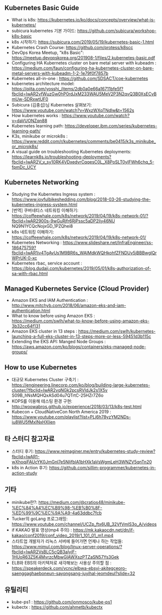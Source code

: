 
## Kubernetes Basic Guide

- What is k8s: https://kubernetes.io/ko/docs/concepts/overview/what-is-kubernetes/
- subicura kubernetes 기본 가이드: https://github.com/subicura/workshop-k8s-basic
- k8s 시작하기: https://subicura.com/2019/05/19/kubernetes-basic-1.html
- Kubernetes Crash Course: https://github.com/protess/k8scc
- DevOps Korea Meetup, "k8s Basic": https://meetup.devopskorea.org/201908-1/files/2.kubernetes-basic.pdf
- Configuring HA Kubernetes cluster on bare metal server with kubeadm : https://medium.com/faun/configuring-ha-kubernetes-cluster-on-bare-metal-servers-with-kubeadm-1-2-1e79f0f7857b
- Kubernetes all-in-one : https://github.com/SDSACT/coe-kubernetes
- kubernetes architecture model: https://qiita.com/yosshi_/items/2db0a0e66a16711bfe5f?fbclid=IwAR2vfWuzGw0hP0rdJxM233WAU5MeV2P3N2qvQ3B0XsECvBmUw-SDRxwtUF0
- Subicura (김충섭)님 Kubernetes 살펴보기: https://www.youtube.com/watch?v=WxzWXqTNdlw&t=1562s
- How kubernetes works : https://www.youtube.com/watch?v=daVUONZqn88
- Kubernetes learning path: https://developer.ibm.com/series/kubernetes-learning-path/
- K3s, minikube or microk8s : https://www.reddit.com/r/kubernetes/comments/be0415/k3s_minikube_or_microk8s/
- A visual guide on troubleshooting Kubernetes deployments: https://learnk8s.io/troubleshooting-deployments?fbclid=IwAR2V_v_sy10RK4VDxedvrCqqesC0L_X8PoSLT0yIFWh6chq_5-fpmDc_UCY

## Kubernetes Networking

- Studying the Kubernetes Ingress system : https://www.joyfulbikeshedding.com/blog/2018-03-26-studying-the-kubernetes-ingress-system.html
- [번역] 쿠버네티스 네트워킹 이해하기: https://coffeewhale.com/k8s/network/2019/04/19/k8s-network-01/?fbclid=IwAR2900s-9wGuRjfr6RjPssc5aDP2Iiy46NU    NQ9N1YCQcNojxGD_1PZQhei8
- k8s 네트워킹 이해하기: https://coffeewhale.com/k8s/network/2019/04/19/k8s-network-01/
- Kubernetes Networking : https://www.slideshare.net/InfraEngineer/ss-186475759?fbclid=IwAR1jv4TgAvUs1M9BR6s_WAIMdkWQHkohfZFNDUv5jBBBwglQrWPrUK-0-xc
- Kubernetes rbac, service account : https://blog.dudaji.com/kubernetes/2019/05/01/k8s-authorization-of-sa-with-rbac.html

## Managed Kubernetes Service (Cloud Provider)

- Amazon EKS and IAM Authentication : http://www.mitchyb.com/2018/06/amazon-eks-and-iam-authentication.html
- What to know before using Amazon EKS : https://medium.com/swlh/what-to-know-before-using-amazon-eks-3b32cc64f131
- Amazon EKS cluster in 13 steps : https://medium.com/swlh/kubernetes-launching-a-full-eks-cluster-in-13-steps-more-or-less-59451d3b115c
- Extending the EKS API: Manged Node Groups : https://aws.amazon.com/ko/blogs/containers/eks-managed-node-groups/

## How to use Kubernetes

- 대규모 Kubernetes Cluster 구축기 : https://engineering.linecorp.com/ko/blog/building-large-kubernetes-cluster/?fbclid=IwAR2vqNGk2pcsRVIdJk2s1X5v    S09B_hNsMQHQxASd04u7QTrtC-25HZr7Z6o
- KOPS를 이용해 테스팅 환경 구현:  http://woowabros.github.io/experience/2018/03/13/k8s-test.html
- Kubecon + CloudNativeCon North America 2019 : https://www.youtube.com/playlist?list=PLj6h78yzYM2NDs-iu8WU5fMxINxHXlien

## 타 스터디 참고자료

- 스터디 후기: https://www.reimaginer.me/entry/kubernetes-study-review?fbclid=IwAR1-wXhoqjFAUcYK0JmGnl7e5NIjfblA1bHXk1aVsWgmLeH3WNZV5qnTn20
- k8s in Action 후기: https://github.com/sillim-programmer/kubernetes-in-action-study


## 기타

- minikube란?: https://medium.com/@cratios48/minikube-%EC%84%A4%EC%B9%98-%EB%B0%8F-%ED%99%9C%EC%9A%A9-4a63ddbc7fcb
- Tucker의 goLang 프로그래밍: https://www.youtube.com/channel/UCZp_ftx6UB_32VfVmlS3o_A/videos
- if KAKAO 발표 영상(mp4 주의) : https://mk.kakaocdn.net/dn/if-kakao/conf2019/conf_video_2019/1_101_01_m1.mp4
- 스타트업 개발자가 리눅스 서버에 들어가면 언제나 하는 작업들: https://www.mimul.com/blog/linux-server-operations/?fbclid=IwAR2VsBLC5cQB3aIyjF-1HUoR63Z5K4MvrzcMbwGIAWXszPTZaSN57Ys3Gek
- ELB와 EBS의 아키텍처로 새각해보는 사용상 주의할 점 : https://speakerdeck.com/vcnc/elbwa-ebsyi-akitegceoro-saenggaghaeboneun-sayongsang-juyihal-jeomdeul?slide=32

## 유틸리티

- kube-ps1 : https://github.com/jonmosco/kube-ps1
- kubectx : https://github.com/ahmetb/kubectx


